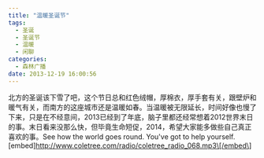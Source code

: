 ```yaml
---
title: "温暖圣诞节"
tags:
  - 圣诞
  - 圣诞节
  - 温暖
  - 闲聊
categories:
  - 森林广播
date: 2013-12-19 16:00:56
---
```


北方的圣诞该下雪了吧，这个节日总和红色绒帽，厚棉衣，厚手套有关，跟壁炉和暖气有关，而南方的这座城市还是温暖如春。当温暖被无限延长，时间好像也慢了下来，只是在不经意间，2013已经到了年底，脑子里都还经常想着2012世界末日的事。末日看来没那么快，但毕竟生命短促，2014，希望大家能多做些自己真正喜欢的事。See how the world goes round. You've got to help yourself.   \[embed\]http://www.coletree.com/radio/coletree_radio_068.mp3\[/embed\]